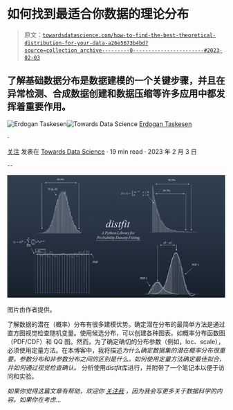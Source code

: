 # 如何找到最适合你数据的理论分布

> 原文：[`towardsdatascience.com/how-to-find-the-best-theoretical-distribution-for-your-data-a26e5673b4bd?source=collection_archive---------0-----------------------#2023-02-03`](https://towardsdatascience.com/how-to-find-the-best-theoretical-distribution-for-your-data-a26e5673b4bd?source=collection_archive---------0-----------------------#2023-02-03)

## 了解基础数据分布是数据建模的一个关键步骤，并且在异常检测、合成数据创建和数据压缩等许多应用中都发挥着重要作用。

[](https://erdogant.medium.com/?source=post_page-----a26e5673b4bd--------------------------------)![Erdogan Taskesen](https://erdogant.medium.com/?source=post_page-----a26e5673b4bd--------------------------------)[](https://towardsdatascience.com/?source=post_page-----a26e5673b4bd--------------------------------)![Towards Data Science](https://towardsdatascience.com/?source=post_page-----a26e5673b4bd--------------------------------) [Erdogan Taskesen](https://erdogant.medium.com/?source=post_page-----a26e5673b4bd--------------------------------)

·

[关注](https://medium.com/m/signin?actionUrl=https%3A%2F%2Fmedium.com%2F_%2Fsubscribe%2Fuser%2F4e636e2ef813&operation=register&redirect=https%3A%2F%2Ftowardsdatascience.com%2Fhow-to-find-the-best-theoretical-distribution-for-your-data-a26e5673b4bd&user=Erdogan+Taskesen&userId=4e636e2ef813&source=post_page-4e636e2ef813----a26e5673b4bd---------------------post_header-----------) 发表在 [Towards Data Science](https://towardsdatascience.com/?source=post_page-----a26e5673b4bd--------------------------------) · 19 min read · 2023 年 2 月 3 日[](https://medium.com/m/signin?actionUrl=https%3A%2F%2Fmedium.com%2F_%2Fvote%2Ftowards-data-science%2Fa26e5673b4bd&operation=register&redirect=https%3A%2F%2Ftowardsdatascience.com%2Fhow-to-find-the-best-theoretical-distribution-for-your-data-a26e5673b4bd&user=Erdogan+Taskesen&userId=4e636e2ef813&source=-----a26e5673b4bd---------------------clap_footer-----------)

--

[](https://medium.com/m/signin?actionUrl=https%3A%2F%2Fmedium.com%2F_%2Fbookmark%2Fp%2Fa26e5673b4bd&operation=register&redirect=https%3A%2F%2Ftowardsdatascience.com%2Fhow-to-find-the-best-theoretical-distribution-for-your-data-a26e5673b4bd&source=-----a26e5673b4bd---------------------bookmark_footer-----------)![](img/88e75fd6c664a30e948bcf9ad06e421d.png)

图片由作者提供。

了解数据的潜在（概率）分布有很多建模优势。确定潜在分布的最简单方法是通过直方图视觉检查随机变量。使用候选分布，可以创建各种图表，如概率分布函数图（PDF/CDF）和 QQ 图。然而，为了确定确切的分布参数（例如，loc、scale），必须使用定量方法。在本博客中，我将描述*为什么确定数据集的潜在概率分布很重要。参数分布和非参数分布之间的区别是什么。如何使用定量方法确定最佳拟合，并如何通过视觉检查确认。* 分析使用*distfit*库进行，并附带了一个笔记本以便于访问和实验。

*如果你觉得这篇文章有帮助，欢迎你* [*关注我*](https://erdogant.medium.com/subscribe) *，因为我会写更多关于数据科学的内容。如果你在考虑*…
